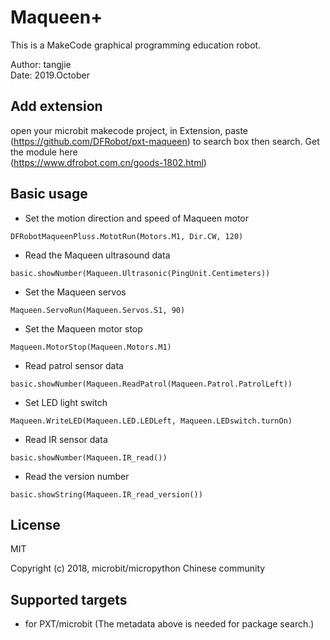   
# Maqueen+

This is a MakeCode graphical programming education robot.

Author: tangjie  
Date:   2019.October  
  

## Add extension

open your microbit makecode project, in Extension, paste  
(https://github.com/DFRobot/pxt-maqueen)
to search box then search.
Get the module here  
(https://www.dfrobot.com.cn/goods-1802.html)
## Basic usage

* Set the motion direction and speed of Maqueen motor

```blocks
DFRobotMaqueenPluss.MototRun(Motors.M1, Dir.CW, 120)
```

* Read the Maqueen ultrasound data

```blocks
basic.showNumber(Maqueen.Ultrasonic(PingUnit.Centimeters))
```

* Set the  Maqueen servos 

```blocks
Maqueen.ServoRun(Maqueen.Servos.S1, 90)
```

* Set the  Maqueen  motor stop

```blocks
Maqueen.MotorStop(Maqueen.Motors.M1)
```

* Read patrol sensor data

```blocks
basic.showNumber(Maqueen.ReadPatrol(Maqueen.Patrol.PatrolLeft))
```

* Set LED light switch

```blocks
Maqueen.WriteLED(Maqueen.LED.LEDLeft, Maqueen.LEDswitch.turnOn)
```

* Read IR sensor data

```blocks
basic.showNumber(Maqueen.IR_read())
```

* Read the version number

```blocks
basic.showString(Maqueen.IR_read_version())
```

## License

MIT

Copyright (c) 2018, microbit/micropython Chinese community  


## Supported targets

* for PXT/microbit
(The metadata above is needed for package search.)
